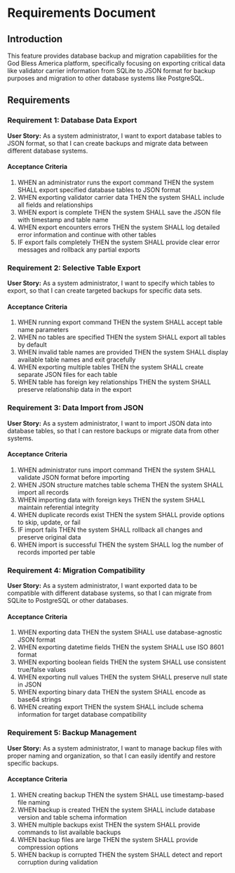 # Requirements Document

## Introduction

This feature provides database backup and migration capabilities for the God Bless America platform, specifically focusing on exporting critical data like validator carrier information from SQLite to JSON format for backup purposes and migration to other database systems like PostgreSQL.

## Requirements

### Requirement 1: Database Data Export

**User Story:** As a system administrator, I want to export database tables to JSON format, so that I can create backups and migrate data between different database systems.

#### Acceptance Criteria

1. WHEN an administrator runs the export command THEN the system SHALL export specified database tables to JSON format
2. WHEN exporting validator carrier data THEN the system SHALL include all fields and relationships
3. WHEN export is complete THEN the system SHALL save the JSON file with timestamp and table name
4. WHEN export encounters errors THEN the system SHALL log detailed error information and continue with other tables
5. IF export fails completely THEN the system SHALL provide clear error messages and rollback any partial exports

### Requirement 2: Selective Table Export

**User Story:** As a system administrator, I want to specify which tables to export, so that I can create targeted backups for specific data sets.

#### Acceptance Criteria

1. WHEN running export command THEN the system SHALL accept table name parameters
2. WHEN no tables are specified THEN the system SHALL export all tables by default
3. WHEN invalid table names are provided THEN the system SHALL display available table names and exit gracefully
4. WHEN exporting multiple tables THEN the system SHALL create separate JSON files for each table
5. WHEN table has foreign key relationships THEN the system SHALL preserve relationship data in the export

### Requirement 3: Data Import from JSON

**User Story:** As a system administrator, I want to import JSON data into database tables, so that I can restore backups or migrate data from other systems.

#### Acceptance Criteria

1. WHEN administrator runs import command THEN the system SHALL validate JSON format before importing
2. WHEN JSON structure matches table schema THEN the system SHALL import all records
3. WHEN importing data with foreign keys THEN the system SHALL maintain referential integrity
4. WHEN duplicate records exist THEN the system SHALL provide options to skip, update, or fail
5. IF import fails THEN the system SHALL rollback all changes and preserve original data
6. WHEN import is successful THEN the system SHALL log the number of records imported per table

### Requirement 4: Migration Compatibility

**User Story:** As a system administrator, I want exported data to be compatible with different database systems, so that I can migrate from SQLite to PostgreSQL or other databases.

#### Acceptance Criteria

1. WHEN exporting data THEN the system SHALL use database-agnostic JSON format
2. WHEN exporting datetime fields THEN the system SHALL use ISO 8601 format
3. WHEN exporting boolean fields THEN the system SHALL use consistent true/false values
4. WHEN exporting null values THEN the system SHALL preserve null state in JSON
5. WHEN exporting binary data THEN the system SHALL encode as base64 strings
6. WHEN creating export THEN the system SHALL include schema information for target database compatibility

### Requirement 5: Backup Management

**User Story:** As a system administrator, I want to manage backup files with proper naming and organization, so that I can easily identify and restore specific backups.

#### Acceptance Criteria

1. WHEN creating backup THEN the system SHALL use timestamp-based file naming
2. WHEN backup is created THEN the system SHALL include database version and table schema information
3. WHEN multiple backups exist THEN the system SHALL provide commands to list available backups
4. WHEN backup files are large THEN the system SHALL provide compression options
5. WHEN backup is corrupted THEN the system SHALL detect and report corruption during validation
